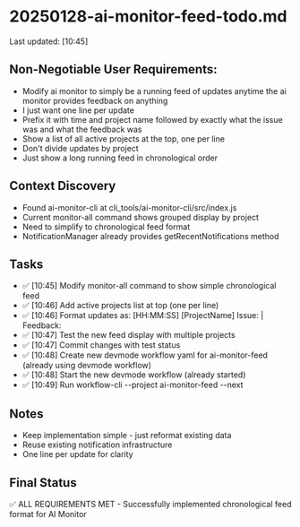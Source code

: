 # 20250128-ai-monitor-feed-todo.md
Last updated: [10:45]

## Non-Negotiable User Requirements:
- Modify ai monitor to simply be a running feed of updates anytime the ai monitor provides feedback on anything
- I just want one line per update
- Prefix it with time and project name followed by exactly what the issue was and what the feedback was
- Show a list of all active projects at the top, one per line
- Don't divide updates by project
- Just show a long running feed in chronological order

## Context Discovery
- Found ai-monitor-cli at cli_tools/ai-monitor-cli/src/index.js
- Current monitor-all command shows grouped display by project
- Need to simplify to chronological feed format
- NotificationManager already provides getRecentNotifications method

## Tasks
- ✅ [10:45] Modify monitor-all command to show simple chronological feed
- ✅ [10:46] Add active projects list at top (one per line)
- ✅ [10:46] Format updates as: [HH:MM:SS] [ProjectName] Issue: <issue> | Feedback: <feedback>
- ✅ [10:47] Test the new feed display with multiple projects
- ✅ [10:47] Commit changes with test status
- ✅ [10:48] Create new devmode workflow yaml for ai-monitor-feed (already using devmode workflow)
- ✅ [10:48] Start the new devmode workflow (already started)
- ✅ [10:49] Run workflow-cli --project ai-monitor-feed --next

## Notes
- Keep implementation simple - just reformat existing data
- Reuse existing notification infrastructure
- One line per update for clarity

## Final Status
✅ ALL REQUIREMENTS MET - Successfully implemented chronological feed format for AI Monitor